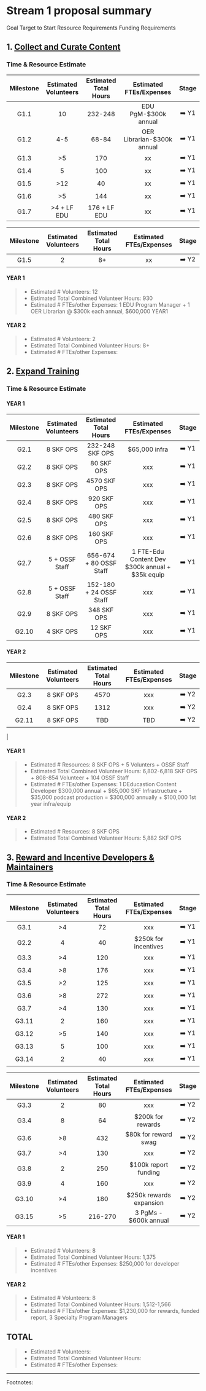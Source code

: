 # Stream 1 proposal summary

Goal Target to Start Resource Requirements Funding Requirements

## 1. [Collect and Curate Content](https://github.com/ossf/education/blob/main/plan/1.0%20Collect%20and%20Curate%20Content.md)

### Time & Resource Estimate

| Milestone | Estimated Volunteers | Estimated Total Hours | Estimated FTEs/Expenses | Stage |
| :-------: | :------------------: | :-------------------: | :---------------------: | :---: |
| G1.1      |         10           |        232-248        |   EDU PgM-$300k annual  | ➡️ Y1 |
| G1.2      |         4-5          |         68-84         | OER Librarian-$300k annual| ➡️ Y1 |
| G1.3      |         >5           |          170          |           xx            | ➡️ Y1 |
| G1.4      |         5            |          100          |           xx            | ➡️ Y1 |
| G1.5      |         >12          |          40           |           xx            | ➡️ Y1 |
| G1.6      |         >5           |          144          |           xx            | ➡️ Y1 |
| G1.7      |      >4 + LF EDU     |       176 + LF EDU    |           xx            | ➡️ Y1 |

| Milestone | Estimated Volunteers | Estimated Total Hours | Estimated FTEs/Expenses | Stage |
| :-------: | :------------------: | :-------------------: | :---------------------: | :---: |
| G1.5      |           2          |          8+           |           xx            | ➡️ Y2 |

#### YEAR 1
> - Estimated # Volunteers: 12
> - Estimated Total Combined Volunteer Hours: 930
> - Estimated # FTEs/other Expenses: 1 EDU Program Manager + 1 OER Librarian @ $300k each annual, $600,000 YEAR1
#### YEAR 2
> - Estimated # Volunteers: 2
> - Estimated Total Combined Volunteer Hours: 8+
> - Estimated # FTEs/other Expenses:  

## 2. [Expand Training](https://github.com/ossf/education/blob/main/plan/2.0%20Expand%20Training.md)

### Time & Resource Estimate
#### YEAR 1
| Milestone | Estimated Volunteers | Estimated Total Hours | Estimated FTEs/Expenses | Stage |
| :-------: | :------------------: | :-------------------: | :---------------------: | :---: |
| G2.1      |      8 SKF OPS       |     232-248 SKF OPS   |     $65,000 infra       | ➡️ Y1 |
| G2.2      |      8 SKF OPS       |      80 SKF OPS       |           xxx           | ➡️ Y1 |
| G2.3      |      8 SKF OPS       |     4570 SKF OPS      |           xxx           | ➡️ Y1 |
| G2.4      |      8 SKF OPS       |      920 SKF OPS      |           xxx           | ➡️ Y1 |
| G2.5      |      8 SKF OPS       |      480 SKF OPS      |           xxx           | ➡️ Y1 |
| G2.6      |      8 SKF OPS       |      160 SKF OPS      |           xxx           | ➡️ Y1 |
| G2.7      |      5 + OSSF Staff  | 656-674 + 80 OSSF Staff | 1 FTE-Edu Content Dev $300k annual + $35k equip | ➡️ Y1 |
| G2.8      |      5 + OSSF Staff  | 152-180 + 24 OSSF Staff |         xxx           | ➡️ Y1 |
| G2.9      |      8 SKF OPS       |      348 SKF OPS      |           xxx           | ➡️ Y1 |
| G2.10     |      4 SKF OPS       |      12 SKF OPS       |           xxx           | ➡️ Y1 |


#### YEAR 2
| Milestone | Estimated Volunteers | Estimated Total Hours | Estimated FTEs/Expenses | Stage |
| :-------: | :------------------: | :-------------------: | :---------------------: | :---: |
| G2.3      |      8 SKF OPS       |         4570          |           xxx           | ➡️ Y2 |
| G2.4      |      8 SKF OPS       |         1312          |           xxx           | ➡️ Y2 |
| G2.11     |      8 SKF OPS       |         TBD           |           TBD           | ➡️ Y2 |
|
#### YEAR 1
> - Estimated # Resources: 8 SKF OPS + 5 Volunters + OSSF Staff
> - Estimated Total Combined Volunteer Hours: 6,802-6,818 SKF OPS + 808-854 Volunteer + 104 OSSF Staff
> - Estimated # FTEs/other Expenses: 1 DEducastion Content Developer $300,000 annual + $65,000 SKF Infrastructure + $35,000 podcast production = $300,000 annually + $100,000 1st year infra/equip

#### YEAR 2
> - Estimated # Resources: 8 SKF OPS 
> - Estimated Total Combined Volunteer Hours: 5,882 SKF OPS

## 3. [Reward and Incentive Developers & Maintainers](https://github.com/ossf/education/blob/main/plan/3.0%20Reward%20and%20Incentivize%20Developers%20and%20Maintainers.md)

### Time & Resource Estimate

| Milestone | Estimated Volunteers | Estimated Total Hours | Estimated FTEs/Expenses | Stage |
| :-------: | :------------------: | :-------------------: | :---------------------: | :---: |
| G3.1      |         >4           |          72           |           xxx           | ➡️ Y1 |
| G2.2      |         4            |          40           |   $250k for incentives  | ➡️ Y1 |
| G3.3      |         >4           |          120          |           xxx           | ➡️ Y1 |
| G3.4      |         >8           |          176          |           xxx           | ➡️ Y1 |
| G3.5      |         >2           |          125          |           xxx           | ➡️ Y1 |
| G3.6      |         >8           |          272          |           xxx           | ➡️ Y1 |
| G3.7      |         >4           |          130          |           xxx           | ➡️ Y1 |
| G3.11     |         2            |          160          |           xxx           | ➡️ Y1 |
| G3.12     |         >5           |          140          |           xxx           | ➡️ Y1 |
| G3.13     |         5            |          100          |           xxx           | ➡️ Y1 |
| G3.14     |         2            |          40           |           xxx           | ➡️ Y1 |


| Milestone | Estimated Volunteers | Estimated Total Hours | Estimated FTEs/Expenses | Stage |
| :-------: | :------------------: | :-------------------: | :---------------------: | :---: |
| G3.3      |         2            |          80           |           xxx           | ➡️ Y2 |
| G3.4      |         8            |          64           |  $200k for rewards      | ➡️ Y2 |
| G3.6      |         >8           |         432           |  $80k for reward swag   | ➡️ Y2 |
| G3.7      |         >4           |         130           |           xxx           | ➡️ Y2 |
| G3.8      |         2            |         250           |  $100k report funding   | ➡️ Y2 |
| G3.9      |         4            |         160           |           xxx           | ➡️ Y2 |
| G3.10     |         >4           |         180           | $250k rewards expansion | ➡️ Y2 |
| G3.15     |         >5           |          216-270      | 3 PgMs - $600k annual   | ➡️ Y2 |


#### YEAR 1
> - Estimated # Volunteers: 8
> - Estimated Total Combined Volunteer Hours: 1,375
> - Estimated # FTEs/other Expenses: $250,000 for developer incentives
> 
#### YEAR 2
> - Estimated # Volunteers: 8
> - Estimated Total Combined Volunteer Hours: 1,512-1,566
> - Estimated # FTEs/other Expenses: $1,230,000 for rewards, funded report, 3 Specialty Program Managers


## TOTAL

> - Estimated # Volunteers: 
> - Estimated Total Combined Volunteer Hours:
> - Estimated # FTEs/other Expenses:

---

Footnotes:
[^1]:
